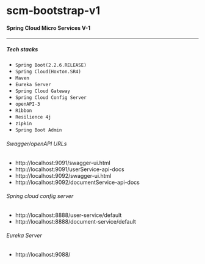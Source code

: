 # scm-bootstrap-v1
#### Spring Cloud Micro Services V-1
***
 ##### Tech stacks

* `Spring Boot(2.2.6.RELEASE)` 
* `Spring Cloud(Hoxton.SR4)` 
* `Maven` 
* `Eureka Server` 
* `Spring Cloud Gateway`
* `Spring Cloud Config Server`
* `openAPI-3`
* `Ribbon`
* `Resilience 4j`
* `zipkin`
* `Spring Boot Admin`

###### Swagger/openAPI URLs
* http://localhost:9091/swagger-ui.html
* http://localhost:9091/userService-api-docs
* http://localhost:9092/swagger-ui.html
* http://localhost:9092/documentService-api-docs
 
 
###### Spring cloud config server
* http://localhost:8888/user-service/default
* http://localhost:8888/document-service/default

###### Eureka Server
* http://localhost:9088/

